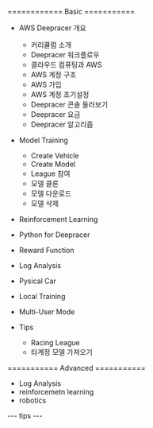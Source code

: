 ============ Basic ===========
- AWS Deepracer 개요
  - 커리큘럼 소개
  - Deepracer 워크플로우
  - 클라우드 컴퓨팅과 AWS
  - AWS 계정 구조
  - AWS 가입
  - AWS 계정 초기설정
  - Deepracer 콘솔 둘러보기
  - Deepracer 요금
  - Deepracer 알고리즘

- Model Training
  - Create Vehicle
  - Create Model
  - League 참여
  - 모델 클론
  - 모델 다운로드
  - 모델 삭제
- Reinforcement Learning
- Python for Deepracer
- Reward Function
- Log Analysis
- Pysical Car
- Local Training
- Multi-User Mode
- Tips
  - Racing League
  - 타계정 모델 가져오기



=========== Advanced ===========
- Log Analysis
- reinforcemetn learning
- robotics

--- tips ---
